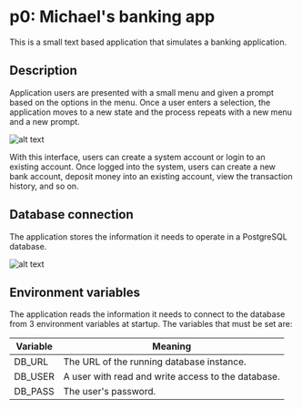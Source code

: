 # p0: Michael's banking app

This is a small text based application that simulates a banking application.

## Description

Application users are presented with a small menu and given a prompt based
on the options in the menu. Once a user enters a selection, the application
moves to a new state and the process repeats with a new menu and a new prompt.

![alt text](../media/menu.png?raw=true)

With this interface, users can create a system account or login to an existing
account. Once logged into the system, users can create a new bank account,
deposit money into an existing account, view the transaction history, and so on.

## Database connection

The application stores the information it needs to operate in a PostgreSQL
database.

![alt text](../media/postgres-p0.png?raw=true)

## Environment variables

The application reads the information it needs to connect to the database
from 3 environment variables at startup. The variables that must be set are:

|Variable| Meaning |
|--------|---------|
|DB_URL  | The URL of the running database instance. |
|DB_USER | A user with read and write access to the database.|
|DB_PASS | The user's password.|


